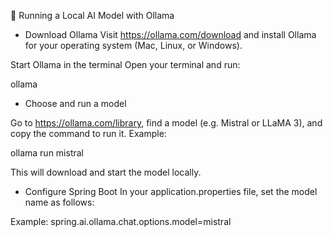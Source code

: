 🧠 Running a Local AI Model with Ollama
- Download Ollama
Visit https://ollama.com/download and install Ollama for your operating system (Mac, Linux, or Windows).

Start Ollama in the terminal
Open your terminal and run:

ollama


- Choose and run a model

Go to https://ollama.com/library, find a model (e.g. Mistral or LLaMA 3), and copy the command to run it.
Example:

ollama run mistral


This will download and start the model locally.


- Configure Spring Boot
In your application.properties file, set the model name as follows:

Example:
spring.ai.ollama.chat.options.model=mistral
